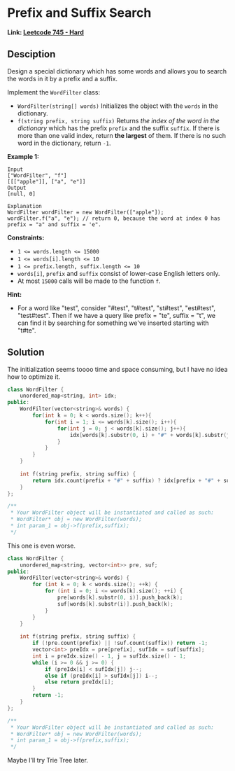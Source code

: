 # Prefix and Suffix Search

**Link: [Leetcode 745 - Hard](https://leetcode.com/problems/prefix-and-suffix-search/)**



## Desciption

Design a special dictionary which has some words and allows you to search the words in it by a prefix and a suffix.

Implement the `WordFilter` class:

- `WordFilter(string[] words)` Initializes the object with the `words` in the dictionary.
- `f(string prefix, string suffix)` Returns *the index of the word in the dictionary* which has the prefix `prefix` and the suffix `suffix`. If there is more than one valid index, return **the largest** of them. If there is no such word in the dictionary, return `-1`.

 

**Example 1:**

```
Input
["WordFilter", "f"]
[[["apple"]], ["a", "e"]]
Output
[null, 0]

Explanation
WordFilter wordFilter = new WordFilter(["apple"]);
wordFilter.f("a", "e"); // return 0, because the word at index 0 has prefix = "a" and suffix = 'e".
```

 

**Constraints:**

- `1 <= words.length <= 15000`
- `1 <= words[i].length <= 10`
- `1 <= prefix.length, suffix.length <= 10`
- `words[i]`, `prefix` and `suffix` consist of lower-case English letters only.
- At most `15000` calls will be made to the function `f`.



**Hint:**

* For a word like "test", consider "#test", "t#test", "st#test", "est#test", "test#test". Then if we have a query like prefix = "te", suffix = "t", we can find it by searching for something we've inserted starting with "t#te".



## Solution

The initialization seems toooo time and space consuming, but I have no idea how to optimize it.

```c++
class WordFilter {
    unordered_map<string, int> idx;
public:
    WordFilter(vector<string>& words) {
        for(int k = 0; k < words.size(); k++){
            for(int i = 1; i <= words[k].size(); i++){
                for(int j = 0; j < words[k].size(); j++){
                    idx[words[k].substr(0, i) + "#" + words[k].substr(j)] = k;
                }
            }
        }
    }
    
    int f(string prefix, string suffix) {
        return idx.count(prefix + "#" + suffix) ? idx[prefix + "#" + suffix] : -1;
    }
};

/**
 * Your WordFilter object will be instantiated and called as such:
 * WordFilter* obj = new WordFilter(words);
 * int param_1 = obj->f(prefix,suffix);
 */
```

This one is even worse.

```c++
class WordFilter {
    unordered_map<string, vector<int>> pre, suf;
public:
    WordFilter(vector<string>& words) {
        for (int k = 0; k < words.size(); ++k) {
            for (int i = 0; i <= words[k].size(); ++i) {
                pre[words[k].substr(0, i)].push_back(k);
                suf[words[k].substr(i)].push_back(k);
            }
        }
    }
    
    int f(string prefix, string suffix) {
        if (!pre.count(prefix) || !suf.count(suffix)) return -1;
        vector<int> preIdx = pre[prefix], sufIdx = suf[suffix];
        int i = preIdx.size() - 1, j = sufIdx.size() - 1;
        while (i >= 0 && j >= 0) {
            if (preIdx[i] < sufIdx[j]) j--;
            else if (preIdx[i] > sufIdx[j]) i--;
            else return preIdx[i];
        }
        return -1;
    }
};

/**
 * Your WordFilter object will be instantiated and called as such:
 * WordFilter* obj = new WordFilter(words);
 * int param_1 = obj->f(prefix,suffix);
 */
```

Maybe I'll try Trie Tree later.